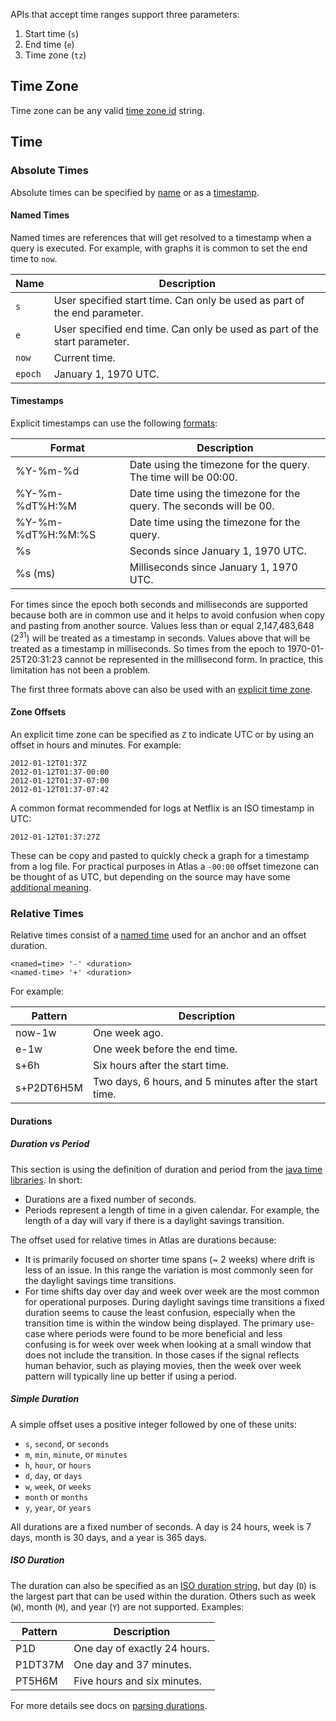 APIs that accept time ranges support three parameters:

1. Start time (`s`)
2. End time (`e`)
3. Time zone (`tz`)

## Time Zone

Time zone can be any valid [time zone id](Time-Zones) string.

## Time

### Absolute Times

Absolute times can be specified by [name](#named-times) or as a [timestamp](#timestamps). 

#### Named Times

Named times are references that will get resolved to a timestamp when a query is
executed. For example, with graphs it is common to set the end time to `now`.

| Name | Description |
|------|-------------|
| `s` | User specified start time. Can only be used as part of the end parameter. |
| `e` | User specified end time. Can only be used as part of the start parameter. |
| `now` | Current time. |
| `epoch` | January 1, 1970 UTC. |

#### Timestamps

Explicit timestamps can use the following [formats](http://pubs.opengroup.org/onlinepubs/009695399/functions/strftime.html):

| Format | Description |
|--------|-------------|
| %Y-%m-%d  | Date using the timezone for the query. The time will be 00:00. |
| %Y-%m-%dT%H:%M | Date time using the timezone for the query. The seconds will be 00. |
| %Y-%m-%dT%H:%M:%S | Date time using the timezone for the query. |
| %s | Seconds since January 1, 1970 UTC. |
| %s (ms) | Milliseconds since January 1, 1970 UTC. |

For times since the epoch both seconds and milliseconds are supported because
both are in common use and it helps to avoid confusion when copy and pasting
from another source. Values less than or equal 2,147,483,648 (2<sup>31</sup>)
will be treated as a timestamp in seconds. Values above that will be
treated as a timestamp in milliseconds. So times from the epoch to
1970-01-25T20:31:23 cannot be represented in the millisecond form. In practice,
this limitation has not been a problem.

The first three formats above can also be used with an [explicit time zone](#zone-offsets).

#### Zone Offsets

An explicit time zone can be specified as `Z` to indicate UTC or by using an offset
in hours and minutes. For example:

```
2012-01-12T01:37Z
2012-01-12T01:37-00:00
2012-01-12T01:37-07:00
2012-01-12T01:37-07:42
```

A common format recommended for logs at Netflix is an ISO timestamp in UTC:

```
2012-01-12T01:37:27Z
```

These can be copy and pasted to quickly check a graph for a timestamp from a log
file. For practical purposes in Atlas a `-00:00` offset timezone can be thought of
as UTC, but depending on the source may have some
[additional meaning](https://tools.ietf.org/html/rfc3339#section-4.3).

### Relative Times

Relative times consist of a [named time](#named-times) used for an anchor and
an offset duration.

```
<named=time> '-' <duration>
<named-time> '+' <duration>
```

For example:

| Pattern | Description |
|---------|-------------|
| now-1w  | One week ago. |
| e-1w    | One week before the end time. |
| s+6h    | Six hours after the start time. |
| s+P2DT6H5M | Two days, 6 hours, and 5 minutes after the start time. |

#### Durations

##### Duration vs Period

This section is using the definition of duration and period from the
[java time libraries](https://docs.oracle.com/javase/tutorial/datetime/iso/period.html). In short:

* Durations are a fixed number of seconds.
* Periods represent a length of time in a given calendar. For example, the length of
  a day will vary if there is a daylight savings transition.

The offset used for relative times in Atlas are durations because:

*  It is
  primarily focused on shorter time spans (~ 2 weeks) where drift is less of
  an issue. In this range the variation is most commonly seen for the daylight
  savings time transitions. 
* For time shifts day over day and week over week are the most common for
  operational purposes. During daylight savings time transitions a fixed duration
  seems to cause the least confusion, especially when the transition time is within
  the window being displayed. The primary use-case where periods were found to be
  more beneficial and less confusing is for week over week when looking at a
  small window that does not include the transition. In those cases if the signal
  reflects human behavior, such as playing movies, then the week over week pattern
  will typically line up better if using a period. 

##### Simple Duration

A simple offset uses a positive integer followed by one of these units:

* `s`, `second`, or `seconds`
* `m`, `min`, `minute`, or `minutes`
* `h`, `hour`, or `hours`
* `d`, `day`, or `days`
* `w`, `week`, or `weeks`
* `month` or `months`
* `y`, `year`, or `years`

All durations are a fixed number of seconds. A day is 24 hours, week is 7 days,
month is 30 days, and a year is 365 days.

##### ISO Duration

The duration can also be specified as an
[ISO duration string](https://tools.ietf.org/html/rfc3339#appendix-A), but day (`D`)
is the largest part that can be used within the duration. Others such as week (`W`),
month (`M`), and year (`Y`) are not supported. Examples:

| Pattern | Description |
|---------|-------------|
| P1D  | One day of exactly 24 hours. |
| P1DT37M    | One day and 37 minutes. |
| PT5H6M    | Five hours and six minutes. |

For more details see docs on [parsing durations](https://docs.oracle.com/javase/8/docs/api/java/time/Duration.html#parse-java.lang.CharSequence-).
